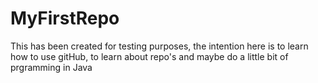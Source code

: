 # MyFirstRepo
This has been created for testing purposes, the intention here is to learn how to use gitHub, to learn about repo's and maybe do a little bit of prgramming in Java
